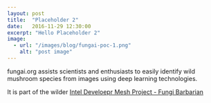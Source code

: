 ```yaml
---
layout: post
title:  "Placeholder 2"
date:   2016-11-29 12:30:00
excerpt: "Hello Placeholder 2"
image:
  - url: "/images/blog/fungai-poc-1.png"
    alt: "post image"
---
```


fungai.org assists scientists and enthusiasts to easily identify wild mushroom species from images using deep learning technologies.

It is part of the wilder <a href="https://devmesh.intel.com/projects/fungi-barbarian" target="_blank">Intel Develoepr Mesh Project - Fungi Barbarian</a>
